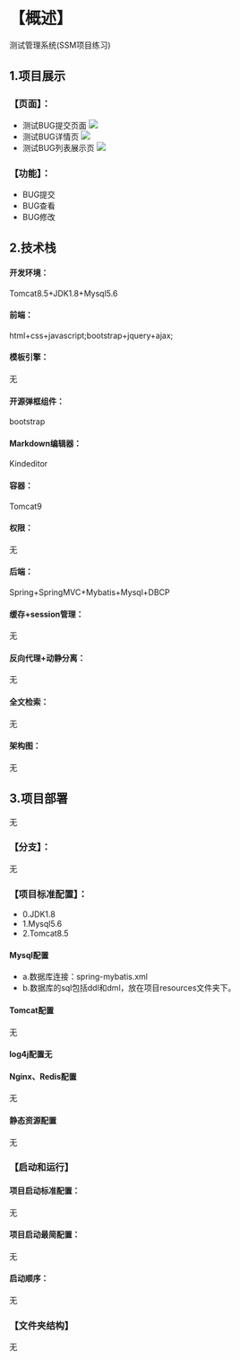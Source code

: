 # 【概述】
测试管理系统(SSM项目练习)
## 1.项目展示
### 【页面】：
- 测试BUG提交页面
![](https://github.com/yongqiangG/TestManager.Demo/blob/master/src/main/webapp/images/2019-10-10_105252.bmp)
- 测试BUG详情页
![](https://github.com/yongqiangG/TestManager.Demo/blob/master/src/main/webapp/images/2019-10-10_105425.bmp)
- 测试BUG列表展示页
![](https://github.com/yongqiangG/TestManager.Demo/blob/master/src/main/webapp/images/2019-10-10_105331.bmp)
### 【功能】：
- BUG提交
- BUG查看
- BUG修改
## 2.技术栈
#### 开发环境：
Tomcat8.5+JDK1.8+Mysql5.6
#### 前端：
html+css+javascript;bootstrap+jquery+ajax;
#### 模板引擎：
无
#### 开源弹框组件：
bootstrap
#### Markdown编辑器：
Kindeditor
#### 容器：
Tomcat9
#### 权限：
无
#### 后端：
Spring+SpringMVC+Mybatis+Mysql+DBCP
#### 缓存+session管理：
无
#### 反向代理+动静分离：
无
#### 全文检索：
无
#### 架构图：
无
## 3.项目部署
无
### 【分支】：
无
### 【项目标准配置】：
* 0.JDK1.8
* 1.Mysql5.6
* 2.Tomcat8.5
#### Mysql配置
* a.数据库连接：spring-mybatis.xml
* b.数据库的sql包括ddl和dml，放在项目resources文件夹下。
#### Tomcat配置
无
#### log4j配置无
#### Nginx、Redis配置
无
#### 静态资源配置
无
### 【启动和运行】
#### 项目启动标准配置：
无
#### 项目启动最简配置：
无
#### 启动顺序：
无
### 【文件夹结构】
无
